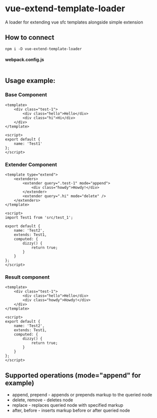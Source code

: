 # vue-extend-template-loader
A loader for extending vue sfc templates alongside simple extension

## How to connect

```
npm i -D vue-extend-template-loader
```

#### webpack.config.js
```

```

## Usage example:

### Base Component
```
<template>
    <div class="test-1">
        <div class="hello">Hello</div>
        <div class="hi">Hi</div>
    </div>
</template>

<script>
export default {
    name: 'Test1'
};
</script>
```

### Extender Component
```
<template type="extend">
    <extenders>
        <extender query=".test-1" mode="append">
            <div class="howdy">Howdy!</div>
        </extender>
        <extender query=".hi" mode="delete" />
    </extenders>
</template>

<script>
import Test1 from 'src/test_1';

export default {
    name: 'Test2',
    extends: Test1,
    computed: {
        dizzy() {
            return true;
        }
    }
};
</script>
```

### Result component
```
<template>
    <div class="test-1">
        <div class="hello">Hello</div>
        <div class="howdy">Howdy!</div>
    </div>
</template>

<script>
export default {
    name: 'Test2',
    extends: Test1,
    computed: {
        dizzy() {
            return true;
        }
    }
};
</script>
```

## Supported operations (mode="append" for example)
- append, prepend - appends or prepends markup to the queried node
- delete, remove - deletes node
- replace - replaces queried node with specified markup
- after, before - inserts markup before or after queried node

